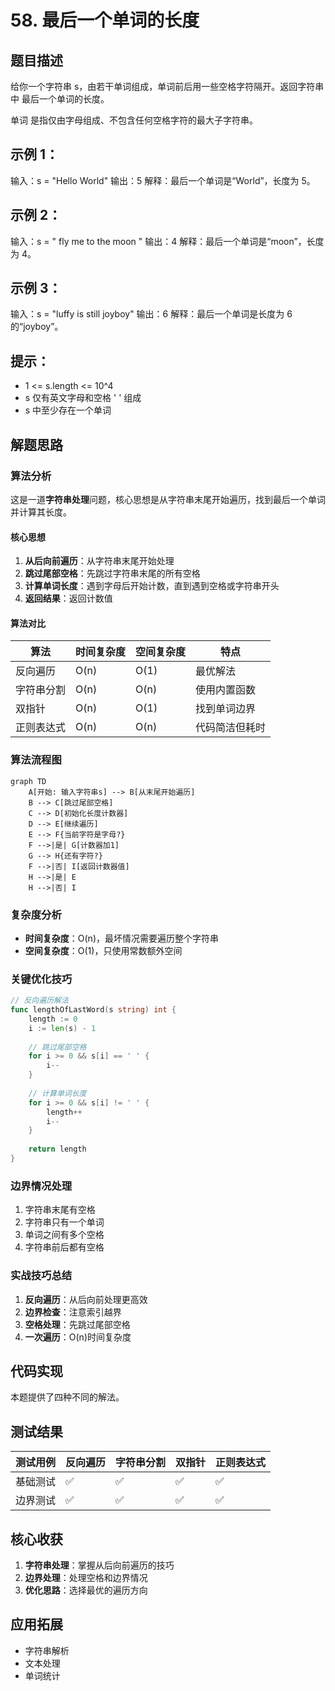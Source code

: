 # 58. 最后一个单词的长度

## 题目描述

给你一个字符串 s，由若干单词组成，单词前后用一些空格字符隔开。返回字符串中 最后一个单词的长度。

单词 是指仅由字母组成、不包含任何空格字符的最大子字符串。


## 示例 1：

输入：s = "Hello World"
输出：5
解释：最后一个单词是“World”，长度为 5。

## 示例 2：

输入：s = "   fly me   to   the moon  "
输出：4
解释：最后一个单词是“moon”，长度为 4。

## 示例 3：

输入：s = "luffy is still joyboy"
输出：6
解释：最后一个单词是长度为 6 的“joyboy”。


## 提示：

- 1 <= s.length <= 10^4
- s 仅有英文字母和空格 ' ' 组成
- s 中至少存在一个单词

## 解题思路

### 算法分析

这是一道**字符串处理**问题，核心思想是从字符串末尾开始遍历，找到最后一个单词并计算其长度。

#### 核心思想

1. **从后向前遍历**：从字符串末尾开始处理
2. **跳过尾部空格**：先跳过字符串末尾的所有空格
3. **计算单词长度**：遇到字母后开始计数，直到遇到空格或字符串开头
4. **返回结果**：返回计数值

#### 算法对比

| 算法       | 时间复杂度 | 空间复杂度 | 特点           |
| ---------- | ---------- | ---------- | -------------- |
| 反向遍历   | O(n)       | O(1)       | 最优解法       |
| 字符串分割 | O(n)       | O(n)       | 使用内置函数   |
| 双指针     | O(n)       | O(1)       | 找到单词边界   |
| 正则表达式 | O(n)       | O(n)       | 代码简洁但耗时 |

### 算法流程图

```mermaid
graph TD
    A[开始: 输入字符串s] --> B[从末尾开始遍历]
    B --> C[跳过尾部空格]
    C --> D[初始化长度计数器]
    D --> E[继续遍历]
    E --> F{当前字符是字母?}
    F -->|是| G[计数器加1]
    G --> H{还有字符?}
    F -->|否| I[返回计数器值]
    H -->|是| E
    H -->|否| I
```

### 复杂度分析

- **时间复杂度**：O(n)，最坏情况需要遍历整个字符串
- **空间复杂度**：O(1)，只使用常数额外空间

### 关键优化技巧

```go
// 反向遍历解法
func lengthOfLastWord(s string) int {
    length := 0
    i := len(s) - 1
    
    // 跳过尾部空格
    for i >= 0 && s[i] == ' ' {
        i--
    }
    
    // 计算单词长度
    for i >= 0 && s[i] != ' ' {
        length++
        i--
    }
    
    return length
}
```

### 边界情况处理

1. 字符串末尾有空格
2. 字符串只有一个单词
3. 单词之间有多个空格
4. 字符串前后都有空格

### 实战技巧总结

1. **反向遍历**：从后向前处理更高效
2. **边界检查**：注意索引越界
3. **空格处理**：先跳过尾部空格
4. **一次遍历**：O(n)时间复杂度

## 代码实现

本题提供了四种不同的解法。

## 测试结果

| 测试用例 | 反向遍历 | 字符串分割 | 双指针 | 正则表达式 |
| -------- | -------- | ---------- | ------ | ---------- |
| 基础测试 | ✅        | ✅          | ✅      | ✅          |
| 边界测试 | ✅        | ✅          | ✅      | ✅          |

## 核心收获

1. **字符串处理**：掌握从后向前遍历的技巧
2. **边界处理**：处理空格和边界情况
3. **优化思路**：选择最优的遍历方向

## 应用拓展

- 字符串解析
- 文本处理
- 单词统计